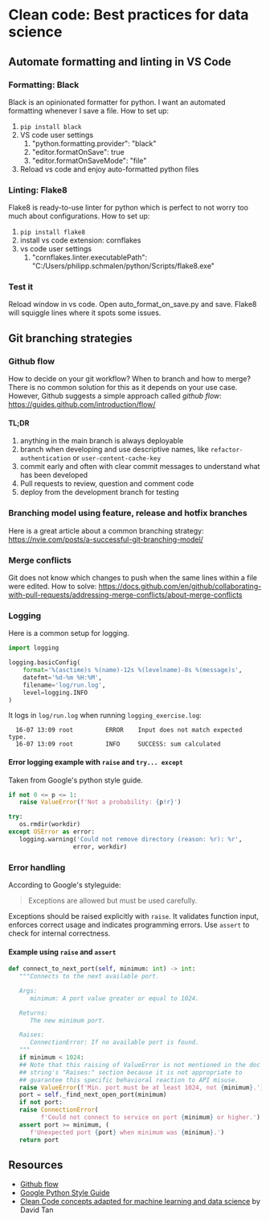 # Clean code: Best practices for data science
## Automate formatting and linting in VS Code

### Formatting: Black

Black is an opinionated formatter for python. I want an automated formatting whenever I save a file. How to set up: 

1. `pip install black`
2. VS code user settings
   1. "python.formatting.provider": "black"
   2. "editor.formatOnSave": true
   3. "editor.formatOnSaveMode": "file"
3. Reload vs code and enjoy auto-formatted python files

### Linting: Flake8 

Flake8 is ready-to-use linter for python which is perfect to not worry too much about configurations. How to set up:

1. `pip install flake8`
2. install vs code extension: cornflakes
3. vs code user settings
   1. "cornflakes.linter.executablePath": "C:/Users/philipp.schmalen/python/Scripts/flake8.exe"

### Test it

Reload window in vs code. Open auto_format_on_save.py and save. Flake8 will squiggle lines where it spots some issues. 

## Git branching strategies

### Github flow

How to decide on your git workflow? When to branch and how to merge? There is no common solution for this as it depends on your use case. However, Github suggests a simple approach called *github flow*: https://guides.github.com/introduction/flow/

#### TL;DR

1. anything in the main branch is always deployable
2. branch when developing and use descriptive names, like `refactor-authentication` or `user-content-cache-key`
4. commit early and often with clear commit messages to understand what has been developed
5. Pull requests to review, question and comment code
6. deploy from the development branch for testing

### Branching model using feature, release and hotfix branches

Here is a great article about a common branching strategy: https://nvie.com/posts/a-successful-git-branching-model/

### Merge conflicts

Git does not know which changes to push when the same lines within a file were edited. How to solve: https://docs.github.com/en/github/collaborating-with-pull-requests/addressing-merge-conflicts/about-merge-conflicts

### Logging

Here is a common setup for logging. 

```python
import logging

logging.basicConfig(
    format='%(asctime)s %(name)-12s %(levelname)-8s %(message)s',
    datefmt='%d-%m %H:%M',
    filename='log/run.log',
    level=logging.INFO
)
```

It logs in `log/run.log` when running `logging_exercise.log`:

      16-07 13:09 root         ERROR    Input does not match expected type.
      16-07 13:09 root         INFO     SUCCESS: sum calculated

#### Error logging example with `raise` and `try... except`

Taken from Google's python style guide. 

```python
if not 0 <= p <= 1:
   raise ValueError(f'Not a probability: {p!r}')

try:
   os.rmdir(workdir)
except OSError as error:
   logging.warning('Could not remove directory (reason: %r): %r',
                  error, workdir)
```

### Error handling

According to Google's styleguide: 

> Exceptions are allowed but must be used carefully. 

Exceptions should be raised explicitly with `raise`. It validates function input, enforces correct usage and indicates programming errors. Use `assert` to check for internal correctness. 

#### Example using `raise` and `assert`

```python
def connect_to_next_port(self, minimum: int) -> int:
   """Connects to the next available port.

   Args:
      minimum: A port value greater or equal to 1024.

   Returns:
      The new minimum port.

   Raises:
      ConnectionError: If no available port is found.
   """
   if minimum < 1024:
   ## Note that this raising of ValueError is not mentioned in the doc
   ## string's "Raises:" section because it is not appropriate to
   ## guarantee this specific behavioral reaction to API misuse.
   raise ValueError(f'Min. port must be at least 1024, not {minimum}.')
   port = self._find_next_open_port(minimum)
   if not port:
   raise ConnectionError(
         f'Could not connect to service on port {minimum} or higher.')
   assert port >= minimum, (
      f'Unexpected port {port} when minimum was {minimum}.')
   return port
```




## Resources

* [Github flow](https://guides.github.com/introduction/flow/)
* [Google Python Style Guide](https://google.github.io/styleguide/pyguide.html#s3.10.2-error-messages)
* [Clean Code concepts adapted for machine learning and data science](https://github.com/davified/clean-code-ml) by David Tan